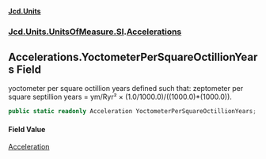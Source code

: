 #### [Jcd.Units](index 'index')
### [Jcd.Units.UnitsOfMeasure.SI](Jcd.Units.UnitsOfMeasure.SI 'Jcd.Units.UnitsOfMeasure.SI').[Accelerations](Accelerations 'Jcd.Units.UnitsOfMeasure.SI.Accelerations')

## Accelerations.YoctometerPerSquareOctillionYears Field

yoctometer per square octillion years defined such that: zeptometer per square septillion years = ym/Ryr² ×
(1.0/1000.0)/((1000.0)*(1000.0)).

```csharp
public static readonly Acceleration YoctometerPerSquareOctillionYears;
```

#### Field Value
[Acceleration](Acceleration 'Jcd.Units.UnitTypes.Acceleration')